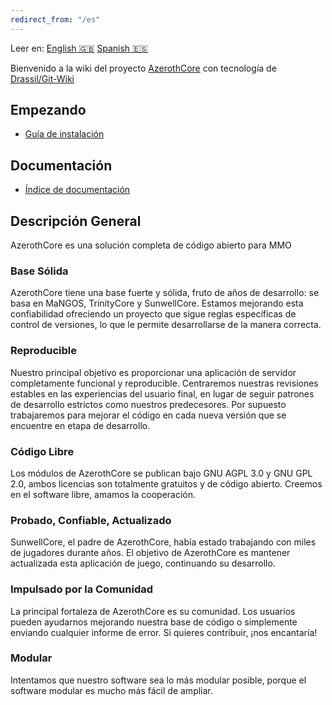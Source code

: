 ```yaml
---
redirect_from: "/es"
---
```


Leer en: [English :gb:](home) [Spanish :es:](es/home)

Bienvenido a la wiki del proyecto [AzerothCore](http://www.azerothcore.org/) con tecnología de [Drassil/Git-Wiki](https://github.com/Drassil/git-wiki)

## Empezando

- [Guía de instalación](installation.md)

## Documentación

- [Índice de documentación](documentation_index.md)

## Descripción General

AzerothCore es una solución completa de código abierto para MMO

### Base Sólida

AzerothCore tiene una base fuerte y sólida, fruto de años de desarrollo: se basa en MaNGOS, TrinityCore y SunwellCore.
Estamos mejorando esta confiabilidad ofreciendo un proyecto que sigue reglas específicas de control de versiones, lo que le permite desarrollarse de la manera correcta.

### Reproducible

Nuestro principal objetivo es proporcionar una aplicación de servidor completamente funcional y reproducible. Centraremos nuestras revisiones estables en las experiencias del usuario final, en lugar de seguir patrones de desarrollo estrictos como nuestros predecesores.
Por supuesto trabajaremos para mejorar el código en cada nueva versión que se encuentre en etapa de desarrollo.

### Código Libre

Los módulos de AzerothCore se publican bajo GNU AGPL 3.0 y GNU GPL 2.0, ambos licencias son totalmente gratuitos y de código abierto. Creemos en el software libre, amamos la cooperación.

### Probado, Confiable, Actualizado

SunwellCore, el padre de AzerothCore, había estado trabajando con miles de jugadores durante años. El objetivo de AzerothCore es mantener actualizada esta aplicación de juego, continuando su desarrollo.

### Impulsado por la Comunidad

La principal fortaleza de AzerothCore es su comunidad. Los usuarios pueden ayudarnos mejorando nuestra base de código o simplemente enviando cualquier informe de error. Si quieres contribuir, ¡nos encantaría!

### Modular

Intentamos que nuestro software sea lo más modular posible, porque el software modular es mucho más fácil de ampliar.